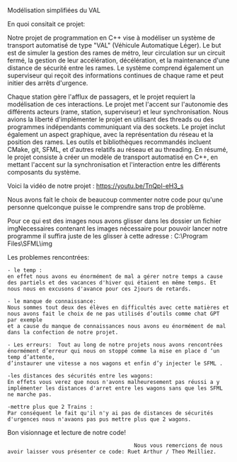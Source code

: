 Modélisation simplifiées du VAL

En quoi consitait ce projet:


Notre projet de programmation en C++ vise à modéliser un système de transport automatisé de type "VAL" (Véhicule Automatique Léger).
Le but est de simuler la gestion des rames de métro, leur circulation sur un circuit fermé, la gestion de leur accélération, décélération, et la maintenance d'une distance de sécurité entre les rames. 
Le système comprend également un superviseur qui reçoit des informations continues de chaque rame et peut initier des arrêts d'urgence. 

Chaque station gère l'afflux de passagers, et le projet requiert la modélisation de ces interactions.
Le projet met l'accent sur l'autonomie des différents acteurs (rame, station, superviseur) et leur synchronisation. 
Nous avions la liberté d'implémenter le projet en utilisant des threads ou des programmes indépendants communiquant via des sockets. Le projet inclut également un aspect graphique, avec la représentation du réseau et la position des rames. 
Les outils et bibliothèques recommandés incluent CMake, git, SFML, et d'autres relatifs au réseau et au threading.
En résumé, le projet consiste à créer un modèle de transport automatisé en C++, en mettant l'accent sur la synchronisation et l'interaction entre les différents composants du système.

Voici la vidéo de notre projet : https://youtu.be/TnQpI-eH3_s

Nous avons fait le choix de beaucoup commenter notre code pour qu'une personne quelconque puisse le comprendre sans trop de problème.

Pour ce qui est des images nous avons glisser dans les dossier un fichier imgNecessaires contenant les images nécessaire pour pouvoir lancer notre programme il suffira juste de les glisser à cette adresse : C:\Program Files\SFML\img

Les problemes rencontrées:

    - le temp : 
    en effet nous avons eu énormément de mal a gérer notre temps a cause des partiels et des vacances d'hiver qui étaient en même temps. Et nous nous en excusons d'avance pour ces 2jours de retards.

    - le manque de connaissance: 
    Nous sommes tout deux des élèves en difficultés avec cette matières et nous avons fait le choix de ne pas utilisés d’outils comme chat GPT par exemple 
    et a cause du manque de connaissances nous avons eu énormément de mal dans la confection de notre projet.

    - Les erreurs:  Tout au long de notre projets nous avons rencontrées énormément d’erreur qui nous on stoppé comme la mise en place d ‘un temp d’attente,
    d’instaurer une vitesse a nos wagons et enfin d’y injecter le SFML .

    -les distances des sécurités entre les wagons:
    En effets vous verez que nous n'avons malheuresement pas réussi a y implémenter les distances d'arret entre les wagons sans que les SFML ne marche pas.

    -mettre plus que 2 Trains : 
    Par conséquent le fait qu'il n'y ai pas de distances de sécurités d'urgences nous n'avaons pas pus mettre plus que 2 wagons.

Bon visionnage et lecture de notre code!


                                            Nous vous remercions de nous avoir laisser vous présenter ce code: Ruet Arthur / Theo Meilliez.



